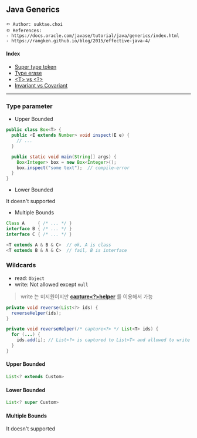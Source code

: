 ## Java Generics

```
ㅁ Author: suktae.choi
ㅁ References:
- https://docs.oracle.com/javase/tutorial/java/generics/index.html
- https://rangken.github.io/blog/2015/effective-java-4/
```

#### Index

- [Super type token](https://www.baeldung.com/java-super-type-tokens)
- [Type erase](type-erase)
- [\<T\> vs \<?\>](t-vs-question)
- [Invariant vs Covariant](invariant-vs-covariant)

***

### Type parameter

- Upper Bounded

```java
public class Box<T> {
  public <E extends Number> void inspect(E e) {
    // ...
  }

  public static void main(String[] args) {
    Box<Integer> box = new Box<Integer>();        
    box.inspect("some text");  // compile-error
  }
}
```

- Lower Bounded

It doesn't supported

- Multiple Bounds

```java
Class A     { /* ... */ }
interface B { /* ... */ }
interface C { /* ... */ }

<T extends A & B & C>  // ok, A is class
<T extends B & A & C>  // fail, B is interface
```

### Wildcards

- read: `Object`
- write: Not allowed except `null`

> write 는 미지원이지만 **[capture\<?\>helper](https://docs.oracle.com/javase/tutorial/java/generics/capture.html)** 를 이용해서 가능

```java
private void reverse(List<?> ids) {
  reverseHelper(ids);
}

private void reverseHelper(/* capture<?> */ List<T> ids) {
  for (...) {
    ids.add(i);	// List<?> is captured to List<T> and allowed to write
  }
}
```

#### Upper Bounded
```java
List<? extends Custom>
```

#### Lower Bounded
```java
List<? super Custom>
```

#### Multiple Bounds
It doesn't supported

